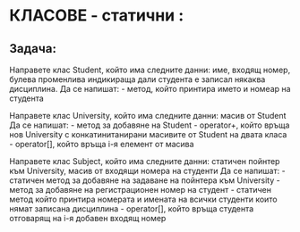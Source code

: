 #  КЛАСОВЕ - статични :

## Задача:

Направете клас Student, който има следните данни: име, входящ номер, булева променлива индикираща дали студента е записал някаква дисциплина.
Да се напишат:
	- метод, който принтира името и номеар на студента

Направете клас University, който има следните данни: масив от Student
Да се напишат:
	- метод за добавяне на Student
	- operator+, който връща нов University с конкатинитанирани масивите от Student на двата класа
	- operator[], който връща i-я елемент от масива

Направете клас Subject, който има следните данни: статичен пойнтер към University, масив от входящи номера на студенти
Да се напишат:
	- статичен метод за добавяне нa задаване на пойнтера към University
	- метод за добавяне на регистрационен номер на студент
	- статичен метод който принтира номерата и имената на всички студенти които нямат записана дисциплина
	- оperator[], който връща студента отговарящ на i-я добавен входящ номер
